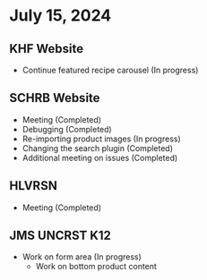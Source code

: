 # July 15, 2024

## KHF Website
   - Continue featured recipe carousel (In progress)

## SCHRB Website
   - Meeting (Completed)
   - Debugging (Completed)
   - Re-importing product images (In progress)
   - Changing the search plugin (Completed)
   - Additional meeting on issues (Completed)

## HLVRSN
   - Meeting (Completed)

## JMS UNCRST K12
   - Work on form area (In progress)
	 - Work on bottom product content


